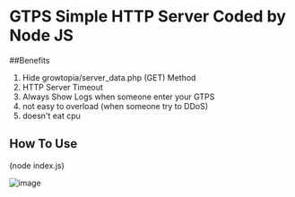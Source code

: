 # GTPS Simple HTTP Server Coded by Node JS

##Benefits

1. Hide growtopia/server_data.php (GET) Method
2. HTTP Server Timeout 
3. Always Show Logs when someone enter your GTPS
4. not easy to overload (when someone try to DDoS)
5. doesn't eat cpu

## How To Use
(node index.js)

![image](https://media.discordapp.net/attachments/742918463567298560/753807279740026890/unknown.png)
